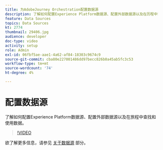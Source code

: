 ```yaml
---
title: 为AdobeJourney Orchestration配置数据源
description: 了解如何配置Experience Platform数据源、配置外部数据源以及在历程中查找和使用数据。
feature: Data Sources
topics: Data Sources
kt: 2774
thumbnail: 29406.jpg
audience: developer
doc-type: video
activity: setup
role: Admin
exl-id: 06fbf5ae-aae1-4a62-af84-18303c9674c9
source-git-commit: cba80e227001486dd97becc826b0a45ab5fc3c53
workflow-type: tm+mt
source-wordcount: '74'
ht-degree: 4%

---
```


# 配置数据源

了解如何配置Experience Platform数据源、配置外部数据源以及在旅程中查找和使用数据。

>[!VIDEO](https://video.tv.adobe.com/v/29406?quality=12&learn=on)

欲了解更多信息，请参见 [关于数据源](https://experienceleague.adobe.com/docs/journeys/using/data-source-journeys/about-data-sources.html?lang=en) 部分。
